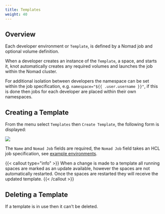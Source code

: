 ```yaml
---
title: Templates
weight: 40
---
```


## Overview

Each developer environment or `Template`, is defined by a Nomad job and optional volume definition.

When a developer creates an instance of the `Template`, a space, and starts it, knot automatically creates any required volumes and launches the job within the Nomad cluster.

For additional isolation between developers the namespace can be set within the job specification, e.g. `namespace="${{ .user.username }}"`, if this is done then jobs for each developer are placed within their own namespaces.

## Creating a Template

From the menu select `Templates` then `Create Template`, the following form is displayed:

![](/docs/administration/create-template.webp)

The `Name` and `Nomad Job` fields are required, the `Nomad Job` field takes an HCL job specification, see [example environments](/docs/examples-environments/).

{{< callout type="info" >}}
  When a change is made to a template all running spaces are marked as an update available, however the spaces are not automatically restarted. Once the spaces are restarted they will receive the updated template.
{{< /callout >}}

## Deleting a Template

If a template is in use then it can't be deleted.
